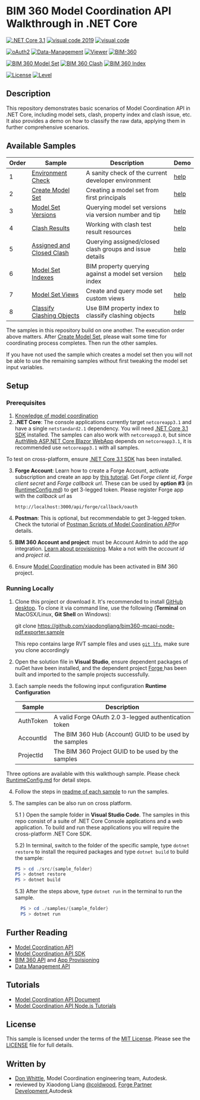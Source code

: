 # BIM 360 Model Coordination API Walkthrough in .NET Core 


[![.NET Core 3.1](https://img.shields.io/badge/.NET%20Core-3.0-blue.svg)](https://dotnet.microsoft.com/download/dotnet-core/3.0)
[![visual code 2019](https://img.shields.io/badge/visual%20studio%202019-16.4.0-orange.svg)](https://visualstudio.microsoft.com/)
[![visual code](https://img.shields.io/badge/visual%20code-1.28.2-orange.svg)](https://code.visualstudio.com)

[![oAuth2](https://img.shields.io/badge/oAuth2-v1-green.svg)](https://forge.autodesk.com/en/docs/oauth/v2/overview/)
[![Data-Management](https://img.shields.io/badge/Data%20Management-v1-green.svg)](https://forge.autodesk.com/en/docs/data/v2/developers_guide/overview/)
[![Viewer](https://img.shields.io/badge/Viewer-v7-green.svg)](https://forge.autodesk.com/en/docs/viewer/v7/developers_guide/overview/)
[![BIM-360](https://img.shields.io/badge/BIM%20360-v1-green.svg)](https://forge.autodesk.com/en/docs/bim360/v1/overview/introduction/) 

[![BIM 360 Model Set](https://img.shields.io/badge/ModelSetAPI-3.0.65-orange)]( https://www.nuget.org/packages/Autodesk.Forge.Bim360.ModelCoordination.Modelset/)
[![BIM 360 Clash](https://img.shields.io/badge/ClashAPI-3.3.27-yellowgreen)]( https://www.nuget.org/packages/Autodesk.Forge.Bim360.ModelCoordination.Clash/)
[![BIM 360 Index](https://img.shields.io/badge/IndexAPI-1.2.44-green)]( https://www.nuget.org/packages/Autodesk.Forge.Bim360.ModelCoordination.Index/)

[![License](http://img.shields.io/:license-mit-red.svg)](http://opensource.org/licenses/MIT)
[![Level](https://img.shields.io/badge/Level-Intermediate-blue.svg)](http://developer.autodesk.com/)

## Description

This repository demonstrates basic scenarios of Model Coordination API in .NET Core, including model sets, clash, property index and clash issue, etc. It also provides a demo on how to classify the raw data, applying them in further comprehensive scenarios.
 
## Available Samples

| Order | Sample | Description | Demo |
| --- | --- | --- | --- |
|1|[Environment Check](/samples/1.%20TestEnvironmentSetup/Program.cs)|A sanity check of the current developer environment|[help](/help/1.%20TestEnvironmentSetup.md)
|2|[Create Model Set](/samples/2.%20CreateModelSetSample/Program.cs)|Creating a model set from first principals|[help](/help/2.%20CreateModelSetSample.md)
|3|[Model Set Versions](/samples/3.%20GetModelSetAndVersionsSample/Program.cs)|Querying model set versions via version number and tip|[help](/help/3.%20GetModelSetAndVersionsSample.md)
|4|[Clash Results](/samples/4.%20GetClashResultsSample/Program.cs)|Working with clash test result resources|[help](/help/4.%20GetClashResultsSample.md)
|5|[Assigned and Closed Clash](/samples/5.%20AssignedAndClosedClashGroupSample/Program.cs)|Querying assigned/closed clash groups and issue details|[help](/help/5.%20QueryModelSetVersionIndexSample.md)
|6|[Model Set Indexes](/samples/6.%20QueryModelSetVersionIndexSample/Program.cs)|BIM property querying against a model set version index|[help](/help/6.%20CreateAndQueryViewsSample.md)
|7|[Model Set Views](/samples/7.%20CreateAndQueryViewsSample/Program.cs)|Create and query mode set custom views|[help](/help/7.%20ClassifyClashingObjectsSample.md)
|8|[Classify Clashing Objects](/samples/%20ClassifyClashingObjectsSample/Program.cs)|Use BIM property index to classify clashing objects|[help](/help/8.%20AssignedAndClosedClashGroupSample.md)

The samples in this repository build on one another. The execution order above matters. After [Create Model Set](/samples/2.%20CreateModelSetSample/Program.cs), please wait some time for coordinating process completes. Then run the other samples.
 
If you have not used the sample which creates a model set then you will not be able to use the remaining samples without first tweaking the model set input variables. 

## Setup

### Prerequisites

1. [Knowledge of model coordination](https://knowledge.autodesk.com/support/bim-360/learn-explore/caas/CloudHelp/cloudhelp/ENU/BIM360D-Model-Coordination/files/GUID-38CC3A1C-92FF-4682-847F-9CFAFCC4CCCE-html.html) 
2. **.NET Core**: The console applications currently target `netcoreapp3.1` and have a single `netstandard2.1` dependency. You will need [.NET Core 3.1 SDK]( https://dotnet.microsoft.com/download/dotnet-core/3.1) installed. The samples can also work with `netcoreapp3.0`, but since [AuthWeb ASP.NET Core Blazor WebApp](/samples/auxiliary/AuthWeb) depends on `netcoreapp3.1`, it is recommended use `netcoreapp3.1` with all samples.

  To test on cross-platform, ensure [.NET Core 3.1 SDK]( https://dotnet.microsoft.com/download/dotnet-core/3.1) has been installed.  

3. **Forge Account**: Learn how to create a Forge Account, activate subscription and create an app by [this tutorial](http://learnforge.autodesk.io/#/account/). Get _Forge client id_, _Forge client secret_ and _Forge callback url_. These can be used by **option #3** (in [RuntimeConfig.md](RuntimeConfig.md)) to get 3-legged token. Please register Forge app with the _callback url_ as 

    ```http://localhost:3000/api/forge/callback/oauth```

4. **Postman**: This is optional, but recommendable to get 3-legged token. Check the tutorial of [Postman Scripts of Model Coordination API](https://github.com/xiaodongliang/bim360-mcapi-postman.test)for details.

5. **BIM 360 Account and project**: must be Account Admin to add the app integration. [Learn about provisioning](https://forge.autodesk.com/blog/bim-360-docs-provisioning-forge-apps). Make a not with the _account id_ and  _project id_.

6. Ensure [Model Coordination](https://knowledge.autodesk.com/support/bim-360/learn-explore/caas/CloudHelp/cloudhelp/ENU/BIM360D-Model-Coordination/files/GUID-38CC3A1C-92FF-4682-847F-9CFAFCC4CCCE-html.html) module has been activated in BIM 360 project.
  

### Running Locally

1. Clone this project or download it. It's recommended to install [GitHub desktop](https://desktop.github.com/). To clone it via command line, use the following (**Terminal** on MacOSX/Linux, **Git Shell** on Windows):

    git clone https://github.com/xiaodongliang/bim360-mcapi-node-pdf.exporter.sample

    This repo contains large RVT sample files and uses [`git lfs`](https://git-lfs.github.com/), make sure you clone accordingly

2. Open the solution file in **Visual Studio**, ensure dependent packages of nuGet have been installed, and the dependent project [Forge ](/samples/auxiliary/Forge) has been built and imported to the sample projects successfully. 

3. Each sample needs the following input configuration **Runtime Configuration**

      | Sample | Description |
      | --- | --- |
      |AuthToken|A valid Forge OAuth 2.0 3-legged authentication token|
      |AccountId|The BIM 360 Hub (Account) GUID to be used by the samples|
      |ProjectId|The BIM 360 Project GUID to be used by the samples|some variables will 

Three options are available with this walkthough sample. Please check [RuntimeConfig.md](RuntimeConfig.md) for detail steps.

4. Follow the steps in [readme of each sample](/help) to run the samples.

5. The samples can be also run on cross platform. 

      5.1 ) Open the sample folder in **Visual Studio Code**.  The samples in this repo consist of a suite of .NET Core Console applications and a web application. To build and run these applications you will require the cross-platform .NET Core SDK. 

      5.2) In terminal, switch to the folder of the specific sample, type `dotnet restore` to install the required packages and type `dotnet build` to build the sample:

      ```powershell
      PS > cd ./src/{sample_folder}
      PS > dotnet restore
      PS > dotnet build
      ```
 
      5.3) After the steps above, type `dotnet run` in the terminal to run the sample.
      ```powershell
        PS > cd ./samples/{sample_folder}
        PS > dotnet run
      ```

## Further Reading
- [Model Coordination API]( https://forge.autodesk.com/en/docs/bim360/v1/reference/http/mc-modelset-service-v3-create-model-set-POST/)
- [Model Coordination API SDK]( https://www.nuget.org/packages/Autodesk.Forge.Bim360.ModelCoordination.ModelSet/) 
- [BIM 360 API](https://forge.autodesk.com/en/docs/bim360/v1/overview/) and [App Provisioning](https://forge.autodesk.com/blog/bim-360-docs-provisioning-forge-apps)
- [Data Management API](https://forge.autodesk.com/en/docs/data/v2/overview/)

## Tutorials
- [Model Coordination API Document](https://forge.autodesk.com/en/docs/bim360/v1/tutorials/model-coordination)
- [Model Coordination API Node.js Tutorials]( https://github.com/xiaodongliang/bim360-mcapi-node-unit.test)

## License

This sample is licensed under the terms of the [MIT License](http://opensource.org/licenses/MIT). Please see the [LICENSE](LICENSE) file for full details.

## Written by
-	[Don Whittle](https://www.linkedin.com/in/don-whittle-4869088), Model Coordination engineering team, Autodesk.
-	reviewed by Xiaodong Liang [@coldwood](https://twitter.com/coldwood), [Forge Partner Development](http://forge.autodesk.com),Autodesk
